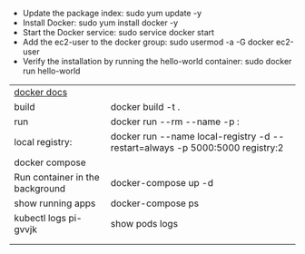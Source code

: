 - Update the package index: sudo yum update -y
- Install Docker: sudo yum install docker -y
- Start the Docker service: sudo service docker start
- Add the ec2-user to the docker group: sudo usermod -a -G docker ec2-user
- Verify the installation by running the hello-world container: sudo docker run hello-world

<table>
  <tr> <td><a href='https://docs.docker.com/'> docker docs </a> </td> <td> </td> </tr>
<tr> <td>build </td> <td>docker build -t <imagename> . </td> </tr>
<tr> <td>run </td> <td> docker run --rm --name <container name> -p <external port>:<internal port> <immage name> </td> </tr>
<tr> <td>local registry:  </td> <td> docker run --name local-registry -d --restart=always -p 5000:5000 registry:2 </td> </tr>
<tr> <td>docker compose </td> <td> </td> </tr>
<tr> <td> Run container in the background </td> <td>docker-compose up -d </td> </tr>
<tr> <td>show running apps </td> <td>docker-compose ps </td> </tr>
<tr> <td>kubectl logs pi-gvvjk </td> <td> show pods logs </td> </tr>
  <tr> <td> </td> <td> </td> </tr>
  <tr> <td> </td> <td> </td> </tr>
  </table>
